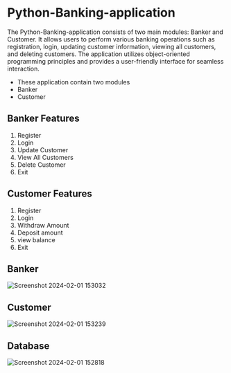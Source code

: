 # Python-Banking-application

The Python-Banking-application consists of two main modules: Banker and Customer. It allows users to perform various banking operations such as registration, login, updating customer information, viewing all customers, and deleting customers. The application utilizes object-oriented programming principles and provides a user-friendly interface for seamless interaction.

- These application contain two modules
- Banker
- Customer

## Banker Features

 1. Register
 2. Login
 3. Update  Customer
 4. View All Customers
 5. Delete  Customer
 6. Exit
 
## Customer Features
1. Register
2. Login
3. Withdraw Amount
4. Deposit amount
5. view balance
6. Exit

## Banker
![Screenshot 2024-02-01 153032](https://github.com/The-NikParmar/Python-Banking-application/assets/133081841/b33b5fb6-617e-468e-bb08-4a99e0edf12f)


## Customer
![Screenshot 2024-02-01 153239](https://github.com/The-NikParmar/Python-Banking-application/assets/133081841/e4fff7c6-4c8f-446a-8148-edff67738acc)

## Database

![Screenshot 2024-02-01 152818](https://github.com/The-NikParmar/Python-Banking-application/assets/133081841/5a85a49d-32dd-4892-853b-acde9fce2787)



